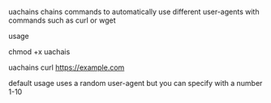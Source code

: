 uachains chains commands to automatically use different user-agents with commands such as curl or wget

usage

chmod +x uachais

uachains curl https://example.com


default usage uses a random user-agent but you can specify with a number 1-10
